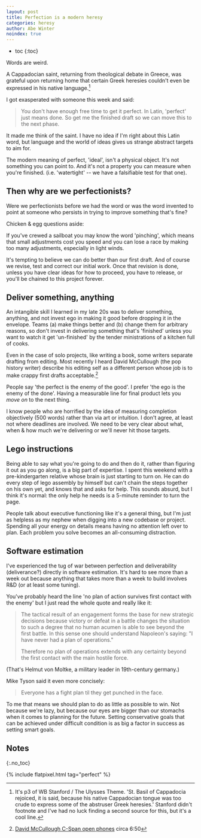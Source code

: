 ```yaml
---
layout: post
title: Perfection is a modern heresy
categories: heresy
author: Abe Winter
noindex: true
---
```


* toc
{:toc}

<style>blockquote {font-style:normal; letter-spacing:normal;}</style>

Words are weird.

A Cappadocian saint, returning from theological debate in Greece, was grateful upon returning home that certain Greek heresies couldn't even be expressed in his native language.[^heresies]

I got exasperated with someone this week and said:

> You don't have enough free time to get it perfect. In Latin, 'perfect' just means done. So get me the finished draft so we can move this to the next phase.

It made me think of the saint. I have no idea if I'm right about this Latin word, but language and the world of ideas gives us strange abstract targets to aim for.

The modern meaning of perfect, 'ideal', isn't a physical object. It's not something you can point to. And it's not a property you can measure when you're finished. (i.e. 'watertight' -- we have a falsifiable test for that one).

## Then why are we perfectionists?

Were we perfectionists before we had the word or was the word invented to point at someone who persists in trying to improve something that's fine?

Chicken & egg questions aside:

If you've crewed a sailboat you may know the word 'pinching', which means that small adjustments cost you speed and you can lose a race by making too many adjustments, especially in light winds.

It's tempting to believe we can do better than our first draft. And of course we revise, test and correct our initial work. Once that revision is done, unless you have clear ideas for how to proceed, you have to release, or you'll be chained to this project forever.

## Deliver something, anything

An intangible skill I learned in my late 20s was to deliver something, anything, and not invest ego in making it good before dropping it in the envelope. Teams (a) make things better and (b) change them for arbitrary reasons, so don't invest in delivering something that's 'finished' unless you want to watch it get 'un-finished' by the tender ministrations of a kitchen full of cooks.

Even in the case of solo projects, like writing a book, some writers separate drafting from editing. Most recently I heard David McCullough (the pop history writer) describe his editing self as a different person whose job is to make crappy first drafts acceptable.[^mccullough]

People say 'the perfect is the enemy of the good'. I prefer 'the ego is the enemy of the done'. Having a measurable line for final product lets you *move on* to the next thing.

I know people who are horrified by the idea of measuring completion objectively (500 words) rather than via art or intuition. I don't agree, at least not where deadlines are involved. We need to be very clear about what, when & how much we're delivering or we'll never hit those targets.

## Lego instructions

Being able to say what you're going to do and then do it, rather than figuring it out as you go along, is a big part of expertise. I spent this weekend with a pre-kindergarten relative whose brain is just starting to turn on. He can do every step of lego assembly by himself but can't chain the steps together on his own yet, and knows that and asks for help. This sounds absurd, but I think it's normal: the only help he needs is a 5-minute reminder to turn the page.

People talk about executive functioning like it's a general thing, but I'm just as helpless as my nephew when digging into a new codebase or project. Spending all your energy on details means having no attention left over to plan. Each problem you solve becomes an all-consuming distraction.

## Software estimation

I've experienced the tug of war between perfection and deliverability (deliverance?) directly in software estimation. It's hard to see more than a week out because anything that takes more than a week to build involves R&D (or at least some tuning).

You've probably heard the line 'no plan of action survives first contact with the enemy' but I just read the whole quote and really like it:

> The tactical result of an engagement forms the base for new strategic decisions because victory or defeat in a battle changes the situation to such a degree that no human acumen is able to see beyond the first battle. In this sense one should understand Napoleon's saying: "I have never had a plan of operations."
> 
> Therefore no plan of operations extends with any certainty beyond the first contact with the main hostile force.

(That's Helmut von Moltke, a military leader in 19th-century germany.)

Mike Tyson said it even more concisely:

> Everyone has a fight plan til they get punched in the face.

To me that means we should plan to do as little as possible to win. Not because we're lazy, but because our eyes are bigger than our stomachs when it comes to planning for the future. Setting conservative goals that can be achieved under difficult condition is as big a factor in success as setting smart goals.

## Notes
{:.no_toc}

[^heresies]: It's p3 of WB Stanford / The Ulysses Theme. 'St. Basil of Cappadocia rejoiced, it is said, because his native Cappadocian tongue was too crude to express some of the abstruser Greek heresies.' Stanford didn't footnote and I've had no luck finding a second source for this, but it's a cool line.

[^mccullough]: [David McCullough C-Span open phones](https://www.c-span.org/video/?432540-14/open-phones-david-mccullough) circa 6:50

{% include flatpixel.html tag="perfect" %}
